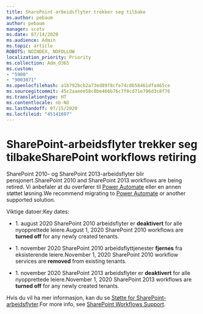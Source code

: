 ```yaml
---
title: SharePoint-arbeidsflyter trekker seg tilbake
ms.author: pebaum
author: pebaum
manager: scotv
ms.date: 07/14/2020
ms.audience: Admin
ms.topic: article
ROBOTS: NOINDEX, NOFOLLOW
localization_priority: Priority
ms.collection: Adm_O365
ms.custom:
- "5900"
- "9003071"
ms.openlocfilehash: a1b792bcb2a73ed89f8cfe74c0b56461dfa465ce
ms.sourcegitcommit: 45c2aaeee58c0be466b76c7f0cd71e796d3c8f76
ms.translationtype: HT
ms.contentlocale: nb-NO
ms.lasthandoff: 07/15/2020
ms.locfileid: "45141697"
---
```

# <a name="sharepoint-workflows-retiring"></a><span data-ttu-id="a2daf-102">SharePoint-arbeidsflyter trekker seg tilbake</span><span class="sxs-lookup"><span data-stu-id="a2daf-102">SharePoint workflows retiring</span></span>

<span data-ttu-id="a2daf-103">SharePoint 2010- og SharePoint 2013-arbeidsflyter blir pensjonert.</span><span class="sxs-lookup"><span data-stu-id="a2daf-103">SharePoint 2010 and SharePoint 2013 workflows are being retired.</span></span> <span data-ttu-id="a2daf-104">Vi anbefaler at du overfører til [Power Automate](https://docs.microsoft.com/power-automate/getting-started) eller en annen støttet løsning.</span><span class="sxs-lookup"><span data-stu-id="a2daf-104">We recommend migrating to [Power Automate](https://docs.microsoft.com/power-automate/getting-started) or another supported solution.</span></span> 

<span data-ttu-id="a2daf-105">Viktige datoer:</span><span class="sxs-lookup"><span data-stu-id="a2daf-105">Key dates:</span></span>

- <span data-ttu-id="a2daf-106">1. august 2020 SharePoint 2010 arbeidsflyter er **deaktivert** for alle nyopprettede leiere.</span><span class="sxs-lookup"><span data-stu-id="a2daf-106">August 1, 2020 SharePoint 2010 workflows are **turned off** for any newly created tenants.</span></span>

- <span data-ttu-id="a2daf-107">1. november 2020 SharePoint 2010 arbeidsflyttjenester **fjernes** fra eksisterende leiere.</span><span class="sxs-lookup"><span data-stu-id="a2daf-107">November 1, 2020 SharePoint 2010 workflow services are **removed** from existing tenants.</span></span>

- <span data-ttu-id="a2daf-108">1. november 2020 SharePoint 2013 arbeidsflyter er **deaktivert** for alle nyopprettede leiere.</span><span class="sxs-lookup"><span data-stu-id="a2daf-108">November 1, 2020 SharePoint 2013 workflows are **turned off** for any newly created tenants.</span></span>

<span data-ttu-id="a2daf-109">Hvis du vil ha mer informasjon, kan du se [Støtte for SharePoint-arbeidsflyter](https://aka.ms/sp-workflows-support).</span><span class="sxs-lookup"><span data-stu-id="a2daf-109">For more info, see [SharePoint Workflows Support](https://aka.ms/sp-workflows-support).</span></span>